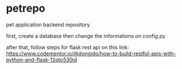 # petrepo
pet application backend repository

first, create a database then change the informations on config.py

after that, follow steps for flask rest api on this link:
https://www.codementor.io/@dongido/how-to-build-restful-apis-with-python-and-flask-12qto530jd